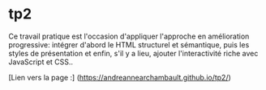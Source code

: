 # tp2
Ce travail pratique est l'occasion d'appliquer l'approche en amélioration progressive: intégrer d'abord le HTML structurel et sémantique, puis les styles de présentation et enfin, s'il y a lieu, ajouter l'interactivité riche avec JavaScript et CSS..

[Lien vers la page :] (https://andreannearchambault.github.io/tp2/)
